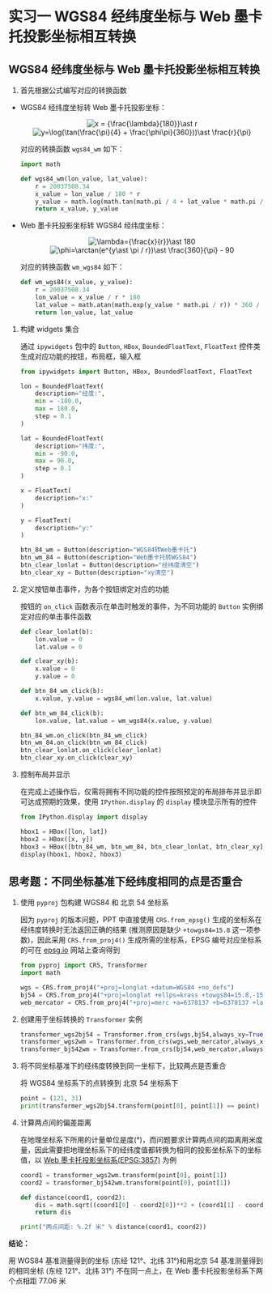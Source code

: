 # 实习一 WGS84 经纬度坐标与 Web 墨卡托投影坐标相互转换

## WGS84 经纬度坐标与 Web 墨卡托投影坐标相互转换

1. 首先根据公式编写对应的转换函数

-   WGS84 经纬度坐标转 Web 墨卡托投影坐标：

    <!-- $$
    x=\frac{\lambda}{180} \ast r \tag{1}
    $$ -->
    <center><img src="https://latex.codecogs.com/svg.image?x&space;=&space;{\frac{\lambda}{180}}\ast&space;r" title="x = {\frac{\lambda}{180}}\ast r"/></center>


    <!-- $$
    y = \log(\tan(\frac{\pi}{4} + \frac{\phi\pi}{360})) \ast \frac{r}{\pi} \tag{2}
    $$ -->
    <center><img src="https://latex.codecogs.com/svg.image?y=\log(\tan(\frac{\pi}{4}&space;&plus;&space;\frac{\phi\pi}{360}))\ast&space;\frac{r}{\pi}" title="y=\log(\tan(\frac{\pi}{4} + \frac{\phi\pi}{360}))\ast \frac{r}{\pi}" /></center>

    对应的转换函数 `wgs84_wm` 如下：

    ```python
    import math

    def wgs84_wm(lon_value, lat_value):
        r = 20037508.34
        x_value = lon_value / 180 * r
        y_value = math.log(math.tan(math.pi / 4 + lat_value * math.pi / 360)) * r / math.pi
        return x_value, y_value
    ```

-   Web 墨卡托投影坐标转 WGS84 经纬度坐标：

    <!-- $$
    \lambda=\frac{x}{r} \ast 180 \tag{3}
    $$ -->
    <center><img src="https://latex.codecogs.com/svg.image?\lambda={\frac{x}{r}}\ast&space;180" title="\lambda={\frac{x}{r}}\ast 180" /></center>

    <!-- $$
    \phi = \arctan(e^{y*\pi / r})\ast \frac{360}{\pi} - 90 \tag{4}
    $$ -->
    <center><img src="https://latex.codecogs.com/svg.image?\phi=\arctan(e^{y\ast&space;\pi&space;/&space;r})\ast&space;\frac{360}{\pi}&space;-&space;90" title="\phi=\arctan(e^{y\ast \pi / r})\ast \frac{360}{\pi} - 90" /></center>

    对应的转换函数 `wm_wgs84` 如下：

    ```python
    def wm_wgs84(x_value, y_value):
        r = 20037508.34
        lon_value = x_value / r * 180
        lat_value = math.atan(math.exp(y_value * math.pi / r)) * 360 / math.pi - 90
        return lon_value, lat_value
    ```

1. 构建 widgets 集合

    通过 `ipywidgets` 包中的 `Button`, `HBox`, `BoundedFloatText`, `FloatText` 控件类生成对应功能的按钮，布局框，输入框

    ```python
    from ipywidgets import Button, HBox, BoundedFloatText, FloatText

    lon = BoundedFloatText(
        description="经度:",
        min = -180.0,
        max = 180.0,
        step = 0.1
    )

    lat = BoundedFloatText(
        description="纬度:",
        min = -90.0,
        max = 90.0,
        step = 0.1
    )

    x = FloatText(
        description="x:"
    )

    y = FloatText(
        description="y:"
    )

    btn_84_wm = Button(description="WGS84转Web墨卡托")
    btn_wm_84 = Button(description="Web墨卡托转WGS84")
    btn_clear_lonlat = Button(description="经纬度清空")
    btn_clear_xy = Button(description="xy清空")
    ```

2. 定义按钮单击事件，为各个按钮绑定对应的功能

    按钮的 `on_click` 函数表示在单击时触发的事件，为不同功能的 `Button` 实例绑定对应的单击事件函数

    ```python
    def clear_lonlat(b):
        lon.value = 0
        lat.value = 0

    def clear_xy(b):
        x.value = 0
        y.value = 0

    def btn_84_wm_click(b):
        x.value, y.value = wgs84_wm(lon.value, lat.value)

    def btn_wm_84_click(b):
        lon.value, lat.value = wm_wgs84(x.value, y.value)

    btn_84_wm.on_click(btn_84_wm_click)
    btn_wm_84.on_click(btn_wm_84_click)
    btn_clear_lonlat.on_click(clear_lonlat)
    btn_clear_xy.on_click(clear_xy)
    ```

3. 控制布局并显示

    在完成上述操作后，仅需将拥有不同功能的控件按照预定的布局排布并显示即可达成预期的效果，使用 `IPython.display` 的 `display` 模块显示所有的控件

    ```python
    from IPython.display import display

    hbox1 = HBox([lon, lat])
    hbox2 = HBox([x, y])
    hbox3 = HBox([btn_84_wm, btn_wm_84, btn_clear_lonlat, btn_clear_xy])
    display(hbox1, hbox2, hbox3)
    ```

## 思考题：不同坐标基准下经纬度相同的点是否重合

1. 使用 `pyproj` 包构建 WGS84 和 北京 54 坐标系

    因为 `pyproj` 的版本问题，PPT 中直接使用 `CRS.from_epsg()` 生成的坐标系在经纬度转换时无法返回正确的结果 (推测原因是缺少 `+towgs84=15.8` 这一项参数)，因此采用 `CRS.from_proj4()` 生成所需的坐标系，EPSG 编号对应坐标系的可在 [epsg.io](http://epsg.io/) 网站上查询得到

    ```python
    from pyproj import CRS, Transformer
    import math

    wgs = CRS.from_proj4("+proj=longlat +datum=WGS84 +no_defs")
    bj54 = CRS.from_proj4("+proj=longlat +ellps=krass +towgs84=15.8,-154.4,-82.3,0,0,0,0 +no_defs")
    web_mercator = CRS.from_proj4("+proj=merc +a=6378137 +b=6378137 +lat_ts=0.0 +lon_0=0.0 +x_0=0.0 +y_0=0 +k=1.0 +units=m +nadgrids=@null +wktext  +no_defs")
    ```

2. 创建用于坐标转换的 `Transformer` 实例

    ```python
    transformer_wgs2bj54 = Transformer.from_crs(wgs,bj54,always_xy=True)
    transformer_wgs2wm = Transformer.from_crs(wgs,web_mercator,always_xy=True)
    transformer_bj542wm = Transformer.from_crs(bj54,web_mercator,always_xy=True)
    ```

3. 将不同坐标基准下的经纬度转换到同一坐标下，比较两点是否重合

    将 WGS84 坐标系下的点转换到 北京 54 坐标系下

    ```python
    point = (121, 31)
    print(transformer_wgs2bj54.transform(point[0], point[1]) == point) # False
    ```

4. 计算两点间的偏差距离

    在地理坐标系下所用的计量单位是度(°)，而问题要求计算两点间的距离用米度量，因此需要把地理坐标系下的经纬度值都转换为相同的投影坐标系下的坐标值，以 [Web 墨卡托投影坐标系(EPSG:3857)](http://epsg.io/3857) 为例

    ```python
    coord1 = transformer_wgs2wm.transform(point[0], point[1])
    coord2 = transformer_bj542wm.transform(point[0], point[1])

    def distance(coord1, coord2):
        dis = math.sqrt((coord1[0] - coord2[0])**2 + (coord1[1] - coord2[1])**2)
        return dis

    print("两点间距: %.2f 米" % distance(coord1, coord2))
    ```

**结论：**

用 WGS84 基准测量得到的坐标 (东经 121°、北纬 31°)和用北京 54 基准测量得到的相同坐标 (东经 121°、北纬 31°) 不在同一点上，在 Web 墨卡托投影坐标系下两个点相距 77.06 米
